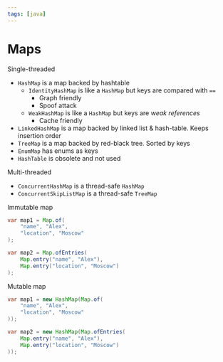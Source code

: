 ```yaml
---
tags: [java]
---
```


# Maps

Single-threaded

- `HashMap` is a map backed by hashtable
	- `IdentityHashMap` is like a `HashMap` but keys are compared with `==`
		- Graph friendly
		- Spoof attack 
	- `WeakHashMap` is like a `HashMap` but keys are *weak references*
		- Cache friendly
- `LinkedHashMap` is a map backed by linked list & hash-table. Keeps insertion order
- `TreeMap` is a map backed by red-black tree. Sorted by keys
- `EnumMap` has enums as keys
- `HashTable` is obsolete and not used

Multi-threaded

- `ConcurrentHashMap` is a thread-safe `HashMap`
- `ConcurrentSkipListMap` is a thread-safe `TreeMap`

Immutable map

```java
var map1 = Map.of(
	"name", "Alex", 
	"location", "Moscow"
);

var map2 = Map.ofEntries(
	Map.entry("name", "Alex"),
	Map.entry("location", "Moscow")
);
```

Mutable map

```java
var map1 = new HashMap(Map.of(
	"name", "Alex", 
	"location", "Moscow"
));

var map2 = new HashMap(Map.ofEntries(
	Map.entry("name", "Alex"),
	Map.entry("location", "Moscow")
));
```